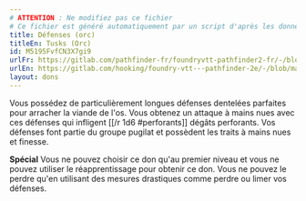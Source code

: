 ```yaml
---
# ATTENTION : Ne modifiez pas ce fichier
# Ce fichier est généré automatiquement par un script d'après les données du module Foundry VTT officiel et de sa traduction
title: Défenses (orc)
titleEn: Tusks (Orc)
id: M5195FvfCN3X7gi9
urlFr: https://gitlab.com/pathfinder-fr/foundryvtt-pathfinder2-fr/-/blob/master/data/feats/M5195FvfCN3X7gi9.htm
urlEn: https://gitlab.com/hooking/foundry-vtt---pathfinder-2e/-/blob/master/packs/data/feats.db/tusks-orc.json
layout: dons
---
```

Vous possédez de particulièrement longues défenses dentelées parfaites pour arracher la viande de l'os. Vous obtenez un attaque à mains nues avec ces défenses qui infligent  [[/r 1d6 #perforants]] dégâts perforants. Vos défenses font partie du groupe pugilat et possèdent les traits à mains nues et finesse.

**Spécial** Vous ne pouvez choisir ce don qu'au premier niveau et vous ne pouvez utiliser le réapprentissage pour obtenir ce don. Vous ne pouvez le perdre qu'en utilisant des mesures drastiques comme perdre ou limer vos défenses.
